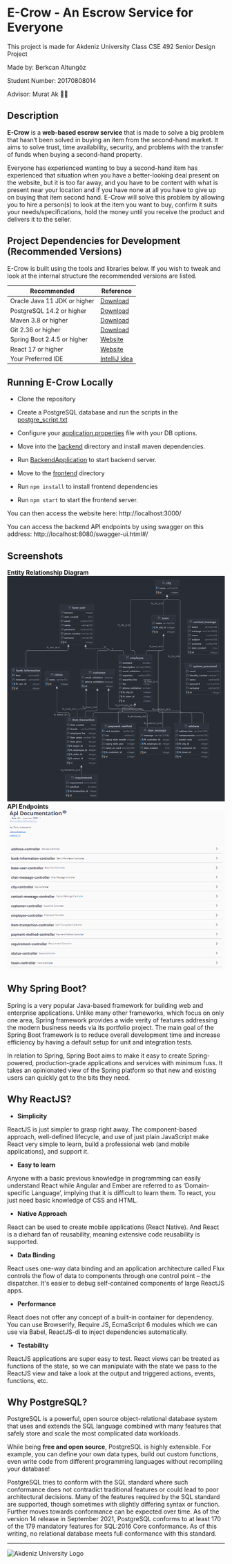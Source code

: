 # E-Crow - An Escrow Service for Everyone

This project is made for Akdeniz University Class CSE 492 Senior Design Project

Made by: Berkcan Altungöz

Student Number: 20170808014

Advisor: Murat Ak :man_teacher:
## Description

**E-Crow** is a **web-based escrow service** that is made to solve a big problem that hasn’t been solved in buying an item from the second-hand market. It aims to solve trust,
time availability, security, and problems with the transfer of funds when buying a second-hand property.

Everyone has experienced wanting to buy a second-hand item has experienced that situation when you
have a better-looking deal present on the website, but it is too far away, and you have to be content
with what is present near your location and if you have none at all you have to give up on buying that
item second hand. E-Crow will solve this problem by allowing you to hire a person(s) to look at the item
you want to buy, confirm it suits your needs/specifications, hold the money until you receive the
product and delivers it to the seller.

## Project Dependencies for Development (Recommended Versions)

E-Crow is built using the tools and libraries below. If you wish to tweak and look at the internal structure the recommended versions are listed.

| Recommended                | Reference                                                      |
|----------------------------|----------------------------------------------------------------|
| Oracle Java 11 JDK or higher | [Download](https://www.oracle.com/java/technologies/downloads/)|
| PostgreSQL 14.2 or higher  | [Download](https://www.postgresql.org/download/)               |
| Maven 3.8 or higher        | [Download](https://maven.apache.org/download.cgi)              |
| Git 2.36 or higher         | [Download](https://git-scm.com/downloads)                      |
| Spring Boot 2.4.5 or higher | [Website](https://spring.io/projects/spring-boot#learn)        |
| React 17 or higher         | [Website](https://reactjs.org/docs/getting-started.html)       |
| Your Preferred IDE         | [IntelliJ Idea](https://www.jetbrains.com/idea/download/)      |

## Running E-Crow Locally

* Clone the repository

* Create a PostgreSQL database and run the scripts in the [postgre_script.txt](./backend/postgre_configs/postgre_script.txt)

* Configure your [application.properties](./backend/src/main/resources/application.properties) file with your DB options.

* Move into the [backend](./backend) directory and install maven dependencies.

* Run [BackendApplication](./backend/src/main/java/ecrow/backend/BackendApplication.java) to start backend server.

* Move to the [frontend](./frontend) directory

* Run ```npm install``` to install frontend dependencies

* Run ```npm start``` to start the frontend server.

You can then access the website here: http://localhost:3000/

You can access the backend API endpoints by using swagger on this address: http://localhost:8080/swagger-ui.html#/

## Screenshots

**Entity Relationship Diagram**
![ERD](./backend/postgre_configs/Entity_Relationship_Diagram.png)
**API Endpoints**
![API](./backend/postgre_configs/Endpoints.png)

## Why Spring Boot?

Spring is a very popular Java-based framework for building web and enterprise applications. Unlike many other frameworks, which focus on only one area, 
Spring framework provides a wide verity of features addressing the modern business needs via its portfolio project. The main goal of the Spring Boot 
framework is to reduce overall development time and increase efficiency by having a default setup for unit and integration tests.

In relation to Spring, Spring Boot aims to make it easy to create Spring-powered, production-grade applications and services with minimum fuss. It takes an opinionated view of the Spring platform so that new and existing users can quickly get to the bits they need.

## Why ReactJS?


* **Simplicity**

ReactJS is just simpler to grasp right away. The component-based approach, well-defined lifecycle, and use of just plain JavaScript make React very simple to learn, build a professional web (and mobile applications), and support it. 

* **Easy to learn**

Anyone with a basic previous knowledge in programming can easily understand React while Angular and Ember are referred to as ‘Domain-specific Language’, implying that it is difficult to learn them. To react, you just need basic knowledge of CSS and HTML.

* **Native Approach**

React can be used to create mobile applications (React Native). And React is a diehard fan of reusability, meaning extensive code reusability is supported.

* **Data Binding**

React uses one-way data binding and an application architecture called Flux controls the flow of data to components through one control point – the dispatcher. It's easier to debug self-contained components of large ReactJS apps.

* **Performance**

React does not offer any concept of a built-in container for dependency. You can use Browserify, Require JS, EcmaScript 6 modules which we can use via Babel, ReactJS-di to inject dependencies automatically.

* **Testability**

ReactJS applications are super easy to test. React views can be treated as functions of the state, so we can manipulate with the state we pass to the ReactJS view and take a look at the output and triggered actions, events, functions, etc.

## Why PostgreSQL?

PostgreSQL is a powerful, open source object-relational database system that uses and extends the SQL language combined with many features that safely store and scale the most complicated data workloads.

While being **free and open source**, PostgreSQL is highly extensible. For example, you can define your own data types, build out custom functions, even write code from different programming languages without recompiling your database!

PostgreSQL tries to conform with the SQL standard where such conformance does not contradict traditional features or could lead to poor architectural decisions. Many of the features required by the SQL standard are supported, though sometimes with slightly differing syntax or function. Further moves towards conformance can be expected over time. As of the version 14 release in September 2021, PostgreSQL conforms to at least 170 of the 179 mandatory features for SQL:2016 Core conformance. As of this writing, no relational database meets full conformance with this standard.

---

![Akdeniz University Logo](http://cse.akdeniz.edu.tr/wp-content/themes/fakulte/images/logo.png)
